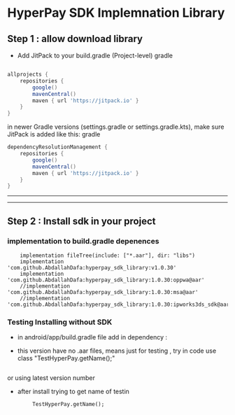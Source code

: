 # HyperPay SDK Implemnation Library

## Step 1 : allow download library 

* Add JitPack to your build.gradle (Project-level)
gradle
 
```groovy

allprojects {
    repositories {
        google()
        mavenCentral()
        maven { url 'https://jitpack.io' }
    }
}
```
in newer Gradle versions (settings.gradle or settings.gradle.kts), make sure JitPack is added like this:
gradle

```groovy
dependencyResolutionManagement {
    repositories {
        google()
        mavenCentral()
        maven { url 'https://jitpack.io' }
    }
} 

```
 

-----

-----

## Step 2 : Install sdk in your project

### implementation to build.gradle depenences 
```
    implementation fileTree(include: ["*.aar"], dir: "libs")
    implementation 'com.github.AbdallahDafa:hyperpay_sdk_library:v1.0.30'
    implementation 'com.github.AbdallahDafa:hyperpay_sdk_library:1.0.30:oppwa@aar'
    //implementation 'com.github.AbdallahDafa:hyperpay_sdk_library:1.0.30:msa@aar'
    //implementation 'com.github.AbdallahDafa:hyperpay_sdk_library:1.0.30:ipworks3ds_sdk@aar'

```


### Testing Installing without SDK
* in android/app/build.gradle file add in dependency :

* this version have no .aar files, means just for testing , try in code use class "TestHyperPay.getName();"
```

```
or using latest version number

* after install trying to get name of testin
```
        TestHyperPay.getName();
```

